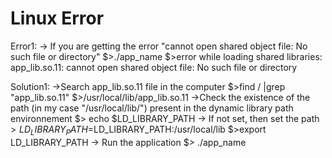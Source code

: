 # Linux Error

Error1:
-> If you are getting the error "cannot open shared object file: No such file or directory"
  $>./app_name
  $>error while loading shared libraries: app_lib.so.11: cannot open shared object file: No such file or directory

Solution1:
->Search app_lib.so.11 file in the computer 
    $>find / |grep "app_lib.so.11"
    $>/usr/local/lib/app_lib.so.11
->Check the existence of the path (in my case "/usr/local/lib/") present in the dynamic library path environnement 
  $> echo $LD_LIBRARY_PATH
 -> If not set, then set the path 
  $>LD_LIBRARY_PATH=$LD_LIBRARY_PATH:/usr/local/lib
  $>export LD_LIBRARY_PATH
-> Run the application
  $> ./app_name
